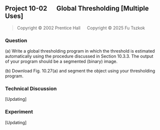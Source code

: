 ## Project 10-02 &emsp; Global Thresholding [Multiple Uses]

> Copyright © 2002 Prentice Hall &emsp; Copyright © 2025 Fu Tszkok

### Question

(a) Write a global thresholding program in which the threshold is estimated automatically using the procedure discussed in Section 10.3.3. The output of your program should be a segmented (binary) image.

(b) Download Fig. 10.27(a) and segment the object using your thresholding program.

### Technical Discussion

[Updating]

### Experiment

[Updating]
